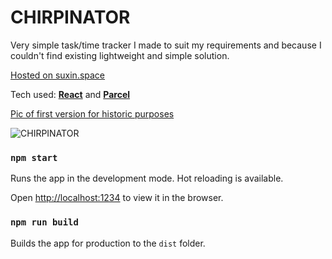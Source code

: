 # CHIRPINATOR

Very simple task/time tracker I made to suit my requirements and because I couldn't find existing lightweight and simple solution.

[Hosted on suxin.space](https://suxin.space/chirpinator/)

Tech used: [**React**](https://reactjs.org/) and [**Parcel**](https://parceljs.org/)

[Pic of first version for historic purposes](https://i.imgur.com/Khly1D8.png)

![CHIRPINATOR](https://i.imgur.com/1jyv63B.png)

### `npm start`

Runs the app in the development mode. Hot reloading is available.

Open [http://localhost:1234](http://localhost:1234) to view it in the browser.

### `npm run build`

Builds the app for production to the `dist` folder.